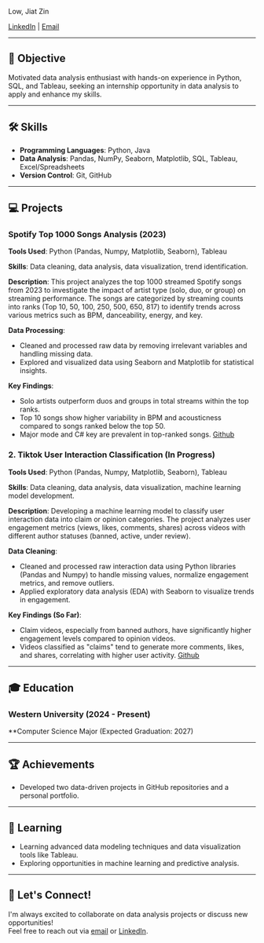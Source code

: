 Low, Jiat Zin

[LinkedIn](https://www.linkedin.com/in/jiatzin-low-9b832a290/) | [Email](mailto:lowjiatzzz@gmail.com)

---

## 🎯 Objective
Motivated data analysis enthusiast with hands-on experience in Python, SQL, and Tableau, seeking an internship opportunity in data analysis to apply and enhance my skills.

---

## 🛠️ Skills
- **Programming Languages**: Python, Java
- **Data Analysis**: Pandas, NumPy, Seaborn, Matplotlib, SQL, Tableau, Excel/Spreadsheets
- **Version Control**: Git, GitHub

---

## 💻 Projects

### Spotify Top 1000 Songs Analysis (2023)
**Tools Used**: Python (Pandas, Numpy, Matplotlib, Seaborn), Tableau 

**Skills**: Data cleaning, data analysis, data visualization, trend identification.

**Description**: This project analyzes the top 1000 streamed Spotify songs from 2023 to investigate the impact of artist type (solo, duo, or group) on streaming performance. The songs are categorized by streaming counts into ranks (Top 10, 50, 100, 250, 500, 650, 817) to identify trends across various metrics such as BPM, danceability, energy, and key.

**Data Processing**:  
- Cleaned and processed raw data by removing irrelevant variables and handling missing data.
- Explored and visualized data using Seaborn and Matplotlib for statistical insights.

**Key Findings**:  
- Solo artists outperform duos and groups in total streams within the top ranks.
- Top 10 songs show higher variability in BPM and acousticness compared to songs ranked below the top 50.
- Major mode and C# key are prevalent in top-ranked songs.
[Github](https://github.com/low122/Spotify-music-trend)

### 2. **Tiktok User Interaction Classification (In Progress)**
**Tools Used**: Python (Pandas, Numpy, Matplotlib, Seaborn), Tableau

**Skills**: Data cleaning, data analysis, data visualization, machine learning model development.

**Description**: Developing a machine learning model to classify user interaction data into claim or opinion categories. The project analyzes user engagement metrics (views, likes, comments, shares) across videos with different author statuses (banned, active, under review).

**Data Cleaning**:
- Cleaned and processed raw interaction data using Python libraries (Pandas and Numpy) to handle missing values, normalize engagement metrics, and remove outliers.
- Applied exploratory data analysis (EDA) with Seaborn to visualize trends in engagement.

**Key Findings (So Far)**:
- Claim videos, especially from banned authors, have significantly higher engagement levels compared to opinion videos.
- Videos classified as "claims" tend to generate more comments, likes, and shares, correlating with higher user activity.
[Github](https://github.com/low122/Spotify-music-trend)
---

## 🎓 Education

### Western University (2024 - Present)
**Computer Science Major (Expected Graduation: 2027) 

---

## 🏆 Achievements
- Developed two data-driven projects in GitHub repositories and a personal portfolio.

---

## 🌱 Learning
- Learning advanced data modeling techniques and data visualization tools like Tableau.
- Exploring opportunities in machine learning and predictive analysis.

---

## 🤝 Let's Connect!
I'm always excited to collaborate on data analysis projects or discuss new opportunities!  
Feel free to reach out via [email](mailto:lowjiatzzz@gmail.com) or [LinkedIn](https://www.linkedin.com/in/jiatzin-low-9b832a290/).
